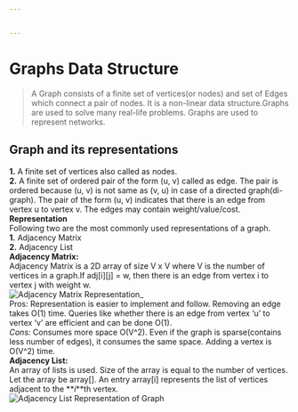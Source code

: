 ```yaml
---


---
```


<h1 id="graphs-data-structure">Graphs Data Structure</h1>
<blockquote>
<p>A Graph consists of a finite set of vertices(or nodes) and set of Edges which connect a pair of nodes. It is a non-linear data structure.Graphs are used to solve many real-life problems. Graphs are used to represent networks.</p>
</blockquote>
<h2 id="graph-and-its-representations">Graph and its representations</h2>
<p><strong>1.</strong> A finite set of vertices also called as nodes.<br>
<strong>2.</strong> A finite set of ordered pair of the form (u, v) called as edge. The pair is ordered because (u, v) is not same as (v, u) in case of a directed graph(di-graph). The pair of the form (u, v) indicates that there is an edge from vertex u to vertex v. The edges may contain weight/value/cost.<br>
<strong>Representation</strong><br>
Following two are the most commonly used representations of a graph.<br>
<strong>1.</strong> Adjacency Matrix<br>
<strong>2.</strong> Adjacency List<br>
<strong>Adjacency Matrix:</strong><br>
Adjacency Matrix is a 2D array of size V x V where V is the number of vertices in a graph.If adj[i][j] = w, then there is an edge from vertex i to vertex j with weight w.<br>
<img src="https://cdncontribute.geeksforgeeks.org/wp-content/uploads/adjacencymatrix.png" alt="Adjacency Matrix Representation" title="adjacency_matrix_representation">_<br>
Pros: Representation is easier to implement and follow. Removing an edge takes O(1) time. Queries like whether there is an edge from vertex ‘u’ to vertex ‘v’ are efficient and can be done O(1).<br>
<em>Cons:</em> Consumes more space O(V^2). Even if the graph is sparse(contains less number of edges), it consumes the same space. Adding a vertex is O(V^2) time.<br>
<strong>Adjacency List:</strong><br>
An array of lists is used. Size of the array is equal to the number of vertices. Let the array be array[]. An entry array[i] represents the list of vertices adjacent to the **<em>i</em>**th vertex.<br>
<img src="https://cdncontribute.geeksforgeeks.org/wp-content/uploads/listadjacency.png" alt="Adjacency List Representation of Graph" title="adjacency_list_representation"></p>

